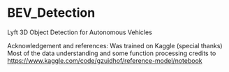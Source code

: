 # BEV_Detection
Lyft 3D Object Detection for Autonomous Vehicles



Acknowledgement and references:
Was trained on Kaggle (special thanks)
Most of the data understanding and some function processing credits to https://www.kaggle.com/code/gzuidhof/reference-model/notebook
